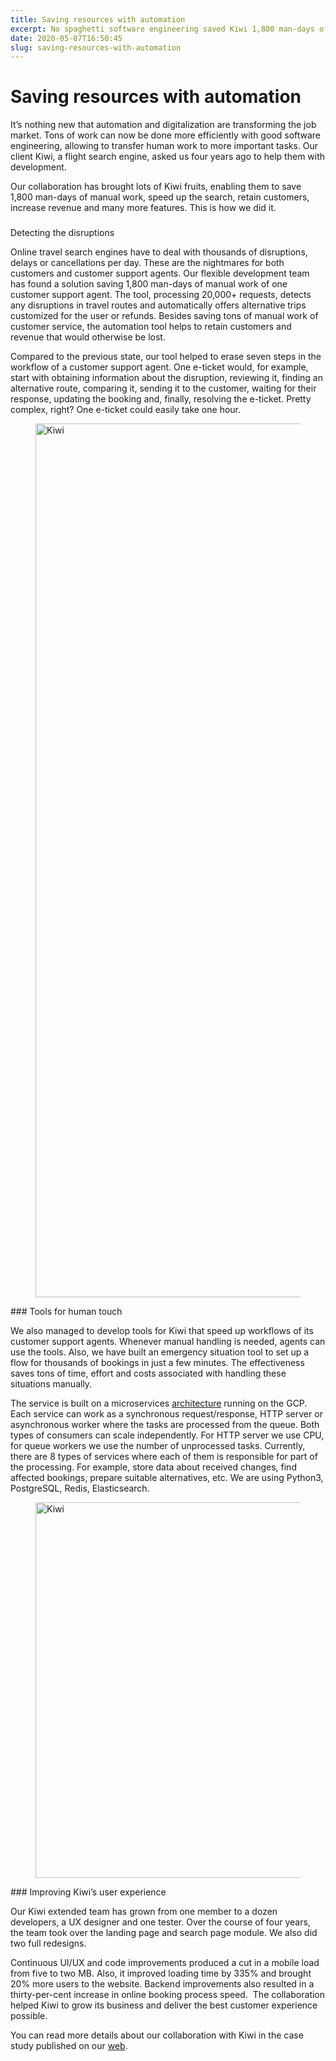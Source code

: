 ```yaml
---
title: Saving resources with automation
excerpt: No spaghetti software engineering saved Kiwi 1,800 man-days of manual work
date: 2020-05-07T16:50:45
slug: saving-resources-with-automation
---
```


# Saving resources with automation

It’s nothing new that automation and digitalization are transforming the job market. Tons of work can now be done more efficiently with good software engineering, allowing to transfer human work to more important tasks. Our client Kiwi, a flight search engine, asked us four years ago to help them with development.  
  
Our collaboration has brought lots of Kiwi fruits, enabling them to save 1,800 man-days of manual work, speed up the search, retain customers, increase revenue and many more features. This is how we did it.

###   
Detecting the disruptions

Online travel search engines have to deal with thousands of disruptions, delays or cancellations per day. These are the nightmares for both customers and customer support agents. Our flexible development team has found a solution saving 1,800 man-days of manual work of one customer support agent. The tool, processing 20,000+ requests, detects any disruptions in travel routes and automatically offers alternative trips customized for the user or refunds. Besides saving tons of manual work of customer service, the automation tool helps to retain customers and revenue that would otherwise be lost.  
  
Compared to the previous state, our tool helped to erase seven steps in the workflow of a customer support agent. One e-ticket would, for example, start with obtaining information about the disruption, reviewing it, finding an alternative route, comparing it, sending it to the customer, waiting for their response, updating the booking and, finally, resolving the e-ticket. Pretty complex, right? One e-ticket could easily take one hour.

<figure class="wp-block-image size-large"><img loading="lazy" width="2796" height="1398" src="https://vacuumlabs.com/wp-content/uploads/2020/05/Screenshot-2020-05-07-at-12.37.03-e1588848004771.png" alt="Kiwi" class="wp-image-1963" srcset="https://vacuumlabs.com/wp-content/uploads/2020/05/Screenshot-2020-05-07-at-12.37.03-e1588848004771.png 2796w, https://vacuumlabs.com/wp-content/uploads/2020/05/Screenshot-2020-05-07-at-12.37.03-e1588848004771-300x150.png 300w, https://vacuumlabs.com/wp-content/uploads/2020/05/Screenshot-2020-05-07-at-12.37.03-e1588848004771-1024x512.png 1024w, https://vacuumlabs.com/wp-content/uploads/2020/05/Screenshot-2020-05-07-at-12.37.03-e1588848004771-768x384.png 768w, https://vacuumlabs.com/wp-content/uploads/2020/05/Screenshot-2020-05-07-at-12.37.03-e1588848004771-1536x768.png 1536w, https://vacuumlabs.com/wp-content/uploads/2020/05/Screenshot-2020-05-07-at-12.37.03-e1588848004771-2048x1024.png 2048w" sizes="(max-width: 2796px) 100vw, 2796px"></figure>
### Tools for human touch

We also managed to develop tools for Kiwi that speed up workflows of its customer support agents. Whenever manual handling is needed, agents can use the tools. Also, we have built an emergency situation tool to set up a flow for thousands of bookings in just a few minutes. The effectiveness saves tons of time, effort and costs associated with handling these situations manually.  
  
The service is built on a microservices [architecture](https://inside.vacuumlabs.com/category/technology) running on the GCP. Each service can work as a synchronous request/response, HTTP server or asynchronous worker where the tasks are processed from the queue. Both types of consumers can scale independently. For HTTP server we use CPU, for queue workers we use the number of unprocessed tasks. Currently, there are 8 types of services where each of them is responsible for part of the processing. For example, store data about received changes, find affected bookings, prepare suitable alternatives, etc. We are using Python3, PostgreSQL, Redis, Elasticsearch.

<figure class="wp-block-image size-large"><img loading="lazy" width="1123" height="601" src="https://vacuumlabs.com/wp-content/uploads/2020/05/kiwi-case-spiderman4.png" alt="Kiwi" class="wp-image-1965" srcset="https://vacuumlabs.com/wp-content/uploads/2020/05/kiwi-case-spiderman4.png 1123w, https://vacuumlabs.com/wp-content/uploads/2020/05/kiwi-case-spiderman4-300x161.png 300w, https://vacuumlabs.com/wp-content/uploads/2020/05/kiwi-case-spiderman4-1024x548.png 1024w, https://vacuumlabs.com/wp-content/uploads/2020/05/kiwi-case-spiderman4-768x411.png 768w" sizes="(max-width: 1123px) 100vw, 1123px"></figure>
### Improving Kiwi’s user experience

Our Kiwi extended team has grown from one member to a dozen developers, a UX designer and one tester. Over the course of four years, the team took over the landing page and search page module. We also did two full redesigns.  
  
Continuous UI/UX and code improvements produced a cut in a mobile load from five to two MB. Also, it improved loading time by 335% and brought 20% more users to the website. Backend improvements also resulted in a thirty-per-cent increase in online booking process speed.&nbsp; The collaboration helped Kiwi to grow its business and deliver the best customer experience possible.  
  
You can read more details about our collaboration with Kiwi in the case study published on our [web](https://www.vacuumlabs.com/projects/kiwi).

